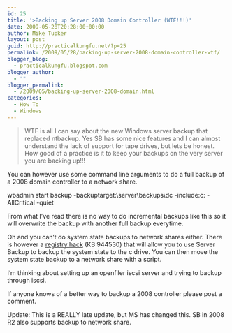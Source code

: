 ```yaml
---
id: 25
title: '>Backing up Server 2008 Domain Controller (WTF!!!)'
date: 2009-05-28T20:28:00+00:00
author: Mike Tupker
layout: post
guid: http://practicalkungfu.net/?p=25
permalink: /2009/05/28/backing-up-server-2008-domain-controller-wtf/
blogger_blog:
  - practicalkungfu.blogspot.com
blogger_author:
  - ""
blogger_permalink:
  - /2009/05/backing-up-server-2008-domain.html
categories:
  - How To
  - Windows
---
```

>WTF is all I can say about the new Windows server backup that replaced ntbackup. Yes SB has some nice features and I can almost understand the lack of support for tape drives, but lets be honest. How good of a practice is it to keep your backups on the very server you are backing up!!!

You can however use some command line arguments to do a full backup of a 2008 domain controller to a network share.

wbadmin start backup -backuptarget:\\server\backups\dc -include:c: -AllCritical -quiet

From what I&#8217;ve read there is no way to do incremental backups like this so it will overwrite the backup with another full backup everytime.

Oh and you can&#8217;t do system state backups to network shares either. There is however a [registry hack](http://support.microsoft.com/kb/944530) (KB 944530) that will allow you to use Server Backup to backup the system state to the c drive. You can then move the system state backup to a network share with a script.

I&#8217;m thinking about setting up an openfiler iscsi server and trying to backup through iscsi.

If anyone knows of a better way to backup a 2008 controller please post a comment.

Update: This is a REALLY late update, but MS has changed this. SB in 2008 R2 also supports backup to network share.